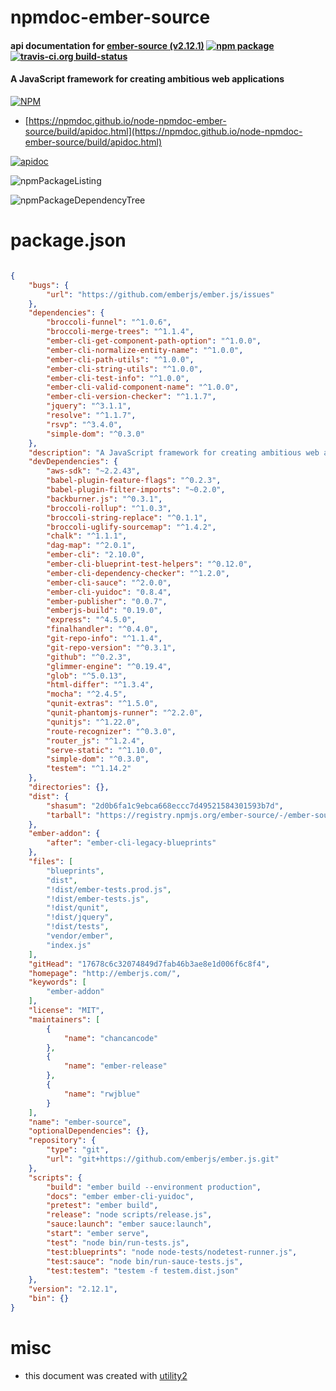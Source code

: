 # npmdoc-ember-source

#### api documentation for  [ember-source (v2.12.1)](http://emberjs.com/)  [![npm package](https://img.shields.io/npm/v/npmdoc-ember-source.svg?style=flat-square)](https://www.npmjs.org/package/npmdoc-ember-source) [![travis-ci.org build-status](https://api.travis-ci.org/npmdoc/node-npmdoc-ember-source.svg)](https://travis-ci.org/npmdoc/node-npmdoc-ember-source)

#### A JavaScript framework for creating ambitious web applications

[![NPM](https://nodei.co/npm/ember-source.png?downloads=true&downloadRank=true&stars=true)](https://www.npmjs.com/package/ember-source)

- [https://npmdoc.github.io/node-npmdoc-ember-source/build/apidoc.html](https://npmdoc.github.io/node-npmdoc-ember-source/build/apidoc.html)

[![apidoc](https://npmdoc.github.io/node-npmdoc-ember-source/build/screenCapture.buildCi.browser.%252Ftmp%252Fbuild%252Fapidoc.html.png)](https://npmdoc.github.io/node-npmdoc-ember-source/build/apidoc.html)

![npmPackageListing](https://npmdoc.github.io/node-npmdoc-ember-source/build/screenCapture.npmPackageListing.svg)

![npmPackageDependencyTree](https://npmdoc.github.io/node-npmdoc-ember-source/build/screenCapture.npmPackageDependencyTree.svg)



# package.json

```json

{
    "bugs": {
        "url": "https://github.com/emberjs/ember.js/issues"
    },
    "dependencies": {
        "broccoli-funnel": "^1.0.6",
        "broccoli-merge-trees": "^1.1.4",
        "ember-cli-get-component-path-option": "^1.0.0",
        "ember-cli-normalize-entity-name": "^1.0.0",
        "ember-cli-path-utils": "^1.0.0",
        "ember-cli-string-utils": "^1.0.0",
        "ember-cli-test-info": "^1.0.0",
        "ember-cli-valid-component-name": "^1.0.0",
        "ember-cli-version-checker": "^1.1.7",
        "jquery": "^3.1.1",
        "resolve": "^1.1.7",
        "rsvp": "^3.4.0",
        "simple-dom": "^0.3.0"
    },
    "description": "A JavaScript framework for creating ambitious web applications",
    "devDependencies": {
        "aws-sdk": "~2.2.43",
        "babel-plugin-feature-flags": "^0.2.3",
        "babel-plugin-filter-imports": "~0.2.0",
        "backburner.js": "^0.3.1",
        "broccoli-rollup": "^1.0.3",
        "broccoli-string-replace": "^0.1.1",
        "broccoli-uglify-sourcemap": "^1.4.2",
        "chalk": "^1.1.1",
        "dag-map": "^2.0.1",
        "ember-cli": "2.10.0",
        "ember-cli-blueprint-test-helpers": "^0.12.0",
        "ember-cli-dependency-checker": "^1.2.0",
        "ember-cli-sauce": "^2.0.0",
        "ember-cli-yuidoc": "0.8.4",
        "ember-publisher": "0.0.7",
        "emberjs-build": "0.19.0",
        "express": "^4.5.0",
        "finalhandler": "^0.4.0",
        "git-repo-info": "^1.1.4",
        "git-repo-version": "^0.3.1",
        "github": "^0.2.3",
        "glimmer-engine": "^0.19.4",
        "glob": "^5.0.13",
        "html-differ": "^1.3.4",
        "mocha": "^2.4.5",
        "qunit-extras": "^1.5.0",
        "qunit-phantomjs-runner": "^2.2.0",
        "qunitjs": "^1.22.0",
        "route-recognizer": "^0.3.0",
        "router_js": "^1.2.4",
        "serve-static": "^1.10.0",
        "simple-dom": "^0.3.0",
        "testem": "^1.14.2"
    },
    "directories": {},
    "dist": {
        "shasum": "2d0b6fa1c9ebca668eccc7d49521584301593b7d",
        "tarball": "https://registry.npmjs.org/ember-source/-/ember-source-2.12.1.tgz"
    },
    "ember-addon": {
        "after": "ember-cli-legacy-blueprints"
    },
    "files": [
        "blueprints",
        "dist",
        "!dist/ember-tests.prod.js",
        "!dist/ember-tests.js",
        "!dist/qunit",
        "!dist/jquery",
        "!dist/tests",
        "vendor/ember",
        "index.js"
    ],
    "gitHead": "17678c6c32074849d7fab46b3ae8e1d006f6c8f4",
    "homepage": "http://emberjs.com/",
    "keywords": [
        "ember-addon"
    ],
    "license": "MIT",
    "maintainers": [
        {
            "name": "chancancode"
        },
        {
            "name": "ember-release"
        },
        {
            "name": "rwjblue"
        }
    ],
    "name": "ember-source",
    "optionalDependencies": {},
    "repository": {
        "type": "git",
        "url": "git+https://github.com/emberjs/ember.js.git"
    },
    "scripts": {
        "build": "ember build --environment production",
        "docs": "ember ember-cli-yuidoc",
        "pretest": "ember build",
        "release": "node scripts/release.js",
        "sauce:launch": "ember sauce:launch",
        "start": "ember serve",
        "test": "node bin/run-tests.js",
        "test:blueprints": "node node-tests/nodetest-runner.js",
        "test:sauce": "node bin/run-sauce-tests.js",
        "test:testem": "testem -f testem.dist.json"
    },
    "version": "2.12.1",
    "bin": {}
}
```



# misc
- this document was created with [utility2](https://github.com/kaizhu256/node-utility2)
